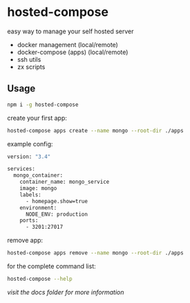 # hosted-compose

easy way to manage your self hosted server

- docker management (local/remote)
- docker-compose (apps) (local/remote)
- ssh utils
- zx scripts

## Usage

```sh
npm i -g hosted-compose
```

create your first app:

```sh
hosted-compose apps create --name mongo --root-dir ./apps
```

example config:

```sh
version: "3.4"

services:
  mongo_container:
    container_name: mongo_service
    image: mongo
    labels:
      - homepage.show=true
    environment:
      NODE_ENV: production
    ports:
      - 3201:27017
```

remove app:

```sh
hosted-compose apps remove --name mongo --root-dir ./apps
```

for the complete command list:

```sh
hosted-compose --help
```

_visit the docs folder for more information_
